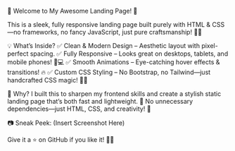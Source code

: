 🚀 Welcome to My Awesome Landing Page! 🌟

This is a sleek, fully responsive landing page built purely with HTML & CSS—no frameworks, no fancy JavaScript, just pure craftsmanship! 🎨✨

💡 What’s Inside?
✅ Clean & Modern Design – Aesthetic layout with pixel-perfect spacing.
✅ Fully Responsive – Looks great on desktops, tablets, and mobile phones! 📱💻
✅ Smooth Animations – Eye-catching hover effects & transitions! 🔥
✅ Custom CSS Styling – No Bootstrap, no Tailwind—just handcrafted CSS magic! 🎩✨

📌 Why?
I built this to sharpen my frontend skills and create a stylish static landing page that’s both fast and lightweight. 💨 No unnecessary dependencies—just HTML, CSS, and creativity! 🚀

📷 Sneak Peek: (Insert Screenshot Here)

Give it a ⭐ on GitHub if you like it! 🤩✨

